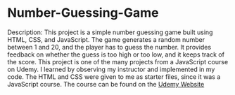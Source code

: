 # Number-Guessing-Game
Description: This project is a simple number guessing game built using HTML, CSS, and JavaScript. The game generates a random number between 1 and 20, and the player has to guess the number. It provides feedback on whether the guess is too high or too low, and it keeps track of the score.
This project is one of the many projects from a JavaScript course on Udemy. I learned by observing my instructor and implemented in my code. The HTML and CSS were given to me as starter files, since it was a JavaScript course.
The course can be found on the [Udemy Website](https://www.udemy.com/share/101Wfe/)
